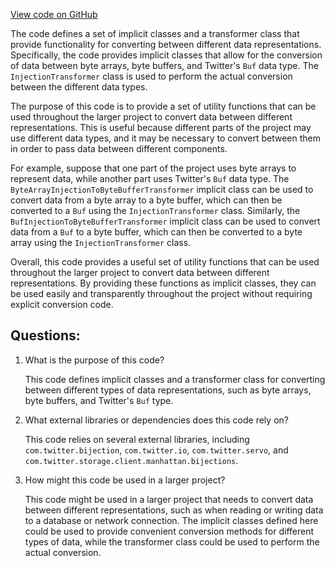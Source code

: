 [View code on GitHub](https://github.com/misbahsy/the-algorithm/home-mixer/server/src/main/scala/com/twitter/home_mixer/util/InjectionTransformer.scala)

The code defines a set of implicit classes and a transformer class that provide functionality for converting between different data representations. Specifically, the code provides implicit classes that allow for the conversion of data between byte arrays, byte buffers, and Twitter's `Buf` data type. The `InjectionTransformer` class is used to perform the actual conversion between the different data types.

The purpose of this code is to provide a set of utility functions that can be used throughout the larger project to convert data between different representations. This is useful because different parts of the project may use different data types, and it may be necessary to convert between them in order to pass data between different components.

For example, suppose that one part of the project uses byte arrays to represent data, while another part uses Twitter's `Buf` data type. The `ByteArrayInjectionToByteBufferTransformer` implicit class can be used to convert data from a byte array to a byte buffer, which can then be converted to a `Buf` using the `InjectionTransformer` class. Similarly, the `BufInjectionToByteBufferTransformer` implicit class can be used to convert data from a `Buf` to a byte buffer, which can then be converted to a byte array using the `InjectionTransformer` class.

Overall, this code provides a useful set of utility functions that can be used throughout the larger project to convert data between different representations. By providing these functions as implicit classes, they can be used easily and transparently throughout the project without requiring explicit conversion code.
## Questions: 
 1. What is the purpose of this code?
    
    This code defines implicit classes and a transformer class for converting between different types of data representations, such as byte arrays, byte buffers, and Twitter's `Buf` type.

2. What external libraries or dependencies does this code rely on?
    
    This code relies on several external libraries, including `com.twitter.bijection`, `com.twitter.io`, `com.twitter.servo`, and `com.twitter.storage.client.manhattan.bijections`.

3. How might this code be used in a larger project?
    
    This code might be used in a larger project that needs to convert data between different representations, such as when reading or writing data to a database or network connection. The implicit classes defined here could be used to provide convenient conversion methods for different types of data, while the transformer class could be used to perform the actual conversion.